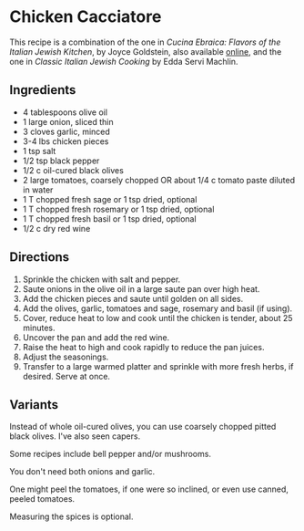 [passover]: ../indices/passover.html

# Chicken Cacciatore

This recipe is a combination of the one in _Cucina Ebraica: Flavors of the Italian Jewish Kitchen_, by Joyce Goldstein, also available [online](http://web.archive.org/web/20150927025710/http://www.cyber-kitchen.com/rfcj/ITALIAN/Poultry_Chicken_Ezekiels_-_meat.html), and the one in _Classic Italian Jewish Cooking_ by Edda Servi Machlin.

## Ingredients

* 4 tablespoons olive oil
* 1 large onion, sliced thin
* 3 cloves garlic, minced
* 3-4 lbs chicken pieces
* 1 tsp salt
* 1/2 tsp black pepper
* 1/2 c oil-cured black olives 
* 2 large tomatoes, coarsely chopped OR about 1/4 c tomato paste diluted in water
* 1 T chopped fresh sage or 1 tsp dried, optional 
* 1 T chopped fresh rosemary or 1 tsp dried, optional
* 1 T chopped fresh basil or 1 tsp dried, optional
* 1/2 c dry red wine

## Directions

1. Sprinkle the chicken with salt and pepper.
2. Saute onions in the olive oil in a large saute pan over high heat.
3. Add the chicken pieces and saute until golden on all sides.
4. Add the olives, garlic, tomatoes and sage, rosemary and basil (if using).
5. Cover, reduce heat to low and cook until the chicken is tender, about 25 minutes.
6. Uncover the pan and add the red wine.
7. Raise the heat to high and cook rapidly to reduce the pan juices.
8. Adjust the seasonings.
9. Transfer to a large warmed platter and sprinkle with more fresh herbs, if desired. Serve at once.

## Variants

Instead of whole oil-cured olives, you can use coarsely chopped pitted black olives.  I've also seen capers.

Some recipes include bell pepper and/or mushrooms.

You don't need both onions and garlic.

One might peel the tomatoes, if one were so inclined, or even use canned, peeled tomatoes.

Measuring the spices is optional.

